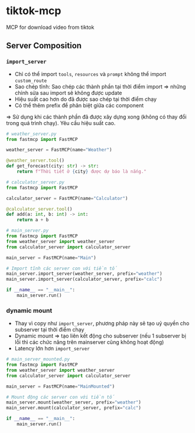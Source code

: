 # tiktok-mcp
MCP for download video from tiktok

## Server Composition

### `import_server`
- Chỉ có thể import `tools`, `resources` và `prompt` không thể import `custom_route`
- Sao chép tĩnh: Sao chép các thành phần tại thời điểm import => những chỉnh sửa sau import sẽ không được update
- Hiệu suất cao hơn do đã được sao chép tại thời điểm chạy
- Có thể thêm prefix để phân biệt giữa các component

=> Sử dụng khi các thành phần đã được xây dựng xong (không có thay đổi trong quá trình chạy). Yêu cầu hiệu suất cao.

```python
# weather_server.py
from fastmcp import FastMCP

weather_server = FastMCP(name="Weather")

@weather_server.tool()
def get_forecast(city: str) -> str:
    return f"Thời tiết ở {city} được dự báo là nắng."

# calculator_server.py
from fastmcp import FastMCP

calculator_server = FastMCP(name="Calculator")

@calculator_server.tool()
def add(a: int, b: int) -> int:
    return a + b

# main_server.py
from fastmcp import FastMCP
from weather_server import weather_server
from calculator_server import calculator_server

main_server = FastMCP(name="Main")

# Import tĩnh các server con với tiền tố
main_server.import_server(weather_server, prefix="weather")
main_server.import_server(calculator_server, prefix="calc")

if __name__ == "__main__":
    main_server.run()
```

### dynamic mount

- Thay vì copy như `import_server`, phương pháp này sẽ tạo uỷ quyền cho subserver tại thời điểm chạy
- Dynamic mount => tạo liên kết động cho subserver (nếu 1 subserver bị lỗi thì các chức năng trên mainserver cũng không hoạt động)
- Latency lớn hơn `import_server`

```python
# main_server_mounted.py
from fastmcp import FastMCP
from weather_server import weather_server
from calculator_server import calculator_server

main_server = FastMCP(name="MainMounted")

# Mount động các server con với tiền tố
main_server.mount(weather_server, prefix="weather")
main_server.mount(calculator_server, prefix="calc")

if __name__ == "__main__":
    main_server.run()
```
